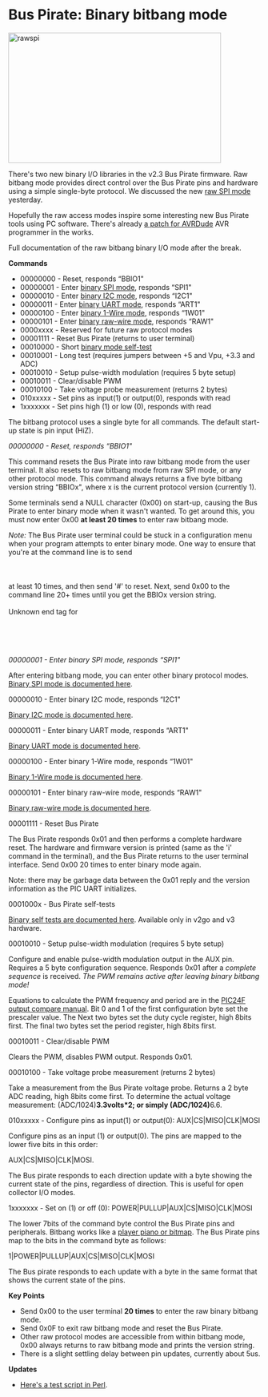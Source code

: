 <h1>Bus Pirate: Binary bitbang mode</h1>

<p><img src='http://wherelabs.files.wordpress.com/2009/10/rawspi.png?w=425&#038;h=260' alt='rawspi' height='260' width='425' title='rawspi' /></p>
<p>There's two new binary I/O libraries in the v2.3 Bus Pirate firmware. Raw bitbang mode provides direct control over the Bus Pirate pins and hardware using a simple single-byte protocol. We discussed the new <a href='http://dangerousprototypes.com/2009/10/08/bus-pirate-raw-spi-mode/'>raw SPI mode</a> yesterday.</p>
<p>Hopefully the raw access modes inspire some interesting new Bus Pirate tools using PC software. There's already <a href='http://dangerousprototypes.com/2009/10/08/avrdude-patch-program-avrs-with-the-bus-pirate/'>a patch for AVRDude</a> AVR programmer in the works.</p>

<p>Full documentation of the raw bitbang binary I/O mode after the break.</p>
<p><span></span></p>
<p><strong>Commands</strong></p>
<ul>
<li>00000000 - Reset, responds “BBIO1"</li>
<li>00000001  - Enter <a href='http://dangerousprototypes.com/2009/10/08/bus-pirate-raw-spi-mode/'>binary SPI mode</a>, responds “SPI1"</li>

<li>00000010 - Enter <a href='http://dangerousprototypes.com/2009/10/14/bus-pirate-binary-i2c-mode/'>binary I2C mode</a>, responds “I2C1"</li>
<li>00000011 - Enter <a href='http://dangerousprototypes.com/2009/10/19/bus-pirate-binary-uart-mode/'>binary UART mode</a>, responds “ART1"</li>
<li>00000100 - Enter <a href='http://dangerousprototypes.com/2009/10/20/bus-pirate-binary-1-wire-mode/'>binary 1-Wire mode</a>, responds “1W01"</li>

<li>00000101 - Enter <a href='http://dangerousprototypes.com/2009/10/27/binary-raw-wire-mode/'>binary raw-wire mode</a>, responds “RAW1"</li>
<li>0000xxxx - Reserved for future raw protocol modes</li>
<li>00001111 - Reset Bus Pirate (returns to user terminal)</li>
<li>00010000 - Short <a href='http://dangerousprototypes.com/2009/10/16/self-test-in-binary-mode/'>binary mode self-test</a></li>

<li>00010001 - Long test (requires jumpers between +5 and Vpu, +3.3 and ADC)</li>
<li>00010010 - Setup pulse-width modulation (requires 5 byte setup)</li>
<li>00010011 - Clear/disable PWM</li>
<li>00010100 - Take voltage probe measurement (returns 2 bytes)</li>
<li>010xxxxx  - Set pins as input(1) or output(0), responds with read</li>

<li>1xxxxxxx  - Set pins high (1) or low (0), responds with read</li>
</ul>
<p>The bitbang protocol uses a single byte for all commands. The default start-up state is pin input (HiZ).</p>
<p><em>00000000 - Reset, responds “BBIO1"</em></p>
<p>This command resets the Bus Pirate into raw bitbang mode from the user terminal. It also resets to raw bitbang mode from raw SPI mode, or any other protocol mode. This command always returns a five byte bitbang version string “BBIOx", where x is the current protocol version (currently 1).</p>
<p>Some terminals send a NULL character (0x00) on start-up, causing the Bus Pirate to enter binary mode when it wasn't wanted. To get around this, you must now enter 0x00 <strong>at least 20 times</strong> to enter raw bitbang mode.</p>

<p><em>Note:</em> The Bus Pirate user terminal could be stuck in a configuration menu when your program attempts to enter binary mode. One way to ensure that you're at the command line is to send <br>
<br>
<enter><br>
<br>
 at least 10 times, and then send '#' to reset. Next, send 0x00 to the command line 20+ times until you get the BBIOx version string.<br>
<br>
Unknown end tag for </p><br>
<br>
<br>
<p><em>00000001  - Enter binary SPI mode, responds “SPI1"</em></p>

<p>After entering bitbang mode, you can  enter other binary protocol modes. <a href='http://dangerousprototypes.com/2009/10/08/bus-pirate-raw-spi-mode/'>Binary SPI mode is documented here</a>.</p>
<p>00000010 - Enter binary I2C mode, responds “I2C1"</p>
<p><a href='http://dangerousprototypes.com/2009/10/14/bus-pirate-binary-i2c-mode/'>Binary I2C mode is documented here</a>.</p>
<p>00000011 - Enter binary UART mode, responds “ART1"</p>

<p><a href='http://dangerousprototypes.com/2009/10/19/bus-pirate-binary-uart-mode/'>Binary UART mode is documented here</a>.</p>
<p>00000100 - Enter binary 1-Wire mode, responds “1W01"</p>
<p><a href='http://dangerousprototypes.com/2009/10/20/bus-pirate-binary-1-wire-mode/'>Binary 1-Wire mode is documented here</a>.</p>
<p>00000101 - Enter binary raw-wire mode, responds “RAW1"</p>
<p><a href='http://dangerousprototypes.com/2009/10/27/binary-raw-wire-mode/'>Binary raw-wire mode is documented here</a>.</p>

<p>00001111 - Reset Bus Pirate</p>
<p>The Bus Pirate responds 0x01 and then performs a complete hardware reset. The hardware and firmware version is printed (same as the 'i' command in  the terminal), and the Bus Pirate returns to the user terminal interface. Send 0x00 20 times to enter binary mode again.</p>
<p>Note: there may be garbage data between the 0x01 reply and the version information as the PIC UART initializes.</p>
<p>0001000x - Bus Pirate self-tests</p>

<p><a href='http://dangerousprototypes.com/2009/10/16/self-test-in-binary-mode/'>Binary self tests are documented here</a>. Available only in v2go and v3 hardware.</p>
<p>00010010 - Setup pulse-width modulation (requires 5 byte setup)</p>
<p>Configure and enable pulse-width modulation output in the AUX pin. Requires a 5 byte configuration sequence. Responds 0x01 after a <em>complete sequence</em> is received. <span><em>The PWM remains active after leaving binary bitbang mode!</em></span></p>
<p>Equations to calculate the PWM frequency and period are in the <a href='http://ww1.microchip.com/downloads/en/DeviceDoc/39706a.pdf'>PIC24F output compare manual</a>. Bit 0 and 1 of the first configuration byte set the prescaler value. The Next two bytes set the duty cycle register, high 8bits first. The final two bytes set the period register, high 8bits first.</p>

<p>00010011 - Clear/disable PWM</p>
<p>Clears the PWM, disables PWM output. Responds 0x01.</p>
<p>00010100 - Take voltage probe measurement (returns 2 bytes)</p>
<p>Take a measurement from the Bus Pirate voltage probe. Returns a 2 byte ADC reading, high 8bits come first. To determine the actual voltage measurement: (ADC/1024)<b>3.3volts*2; or simply (ADC/1024)</b>6.6.</p>
<p>010xxxxx  - Configure  pins as input(1) or output(0): AUX|CS|MISO|CLK|MOSI</p>

<p>Configure pins as an input (1) or output(0). The pins are mapped to the lower five bits in this order:</p>
<p>AUX|CS|MISO|CLK|MOSI.</p>
<p>The Bus pirate responds to each direction update with a byte showing the current state of the pins, regardless of direction. This is useful for open collector I/O modes.</p>
<p>1xxxxxxx   - Set on (1) or off (0): POWER|PULLUP|AUX|CS|MISO|CLK|MOSI</p>
<p>The lower 7bits of the command byte control the Bus Pirate pins and peripherals. Bitbang works like a <a href='http://hackaday.com/2009/09/22/introduction-to-ftdi-bitbang-mode/'>player piano or bitmap</a>. The  Bus Pirate pins map to the bits in the command byte as follows:</p>
<p>1|POWER|PULLUP|AUX|CS|MISO|CLK|MOSI</p>
<p>The Bus pirate responds to each update with a byte in the same format that shows the current state of the pins.</p>

<p><strong>Key Points</strong></p>
<ul>
<li>Send 0x00 to the user terminal <strong>20 times</strong> to enter the raw binary bitbang mode.</li>
<li>Send 0x0F to exit raw bitbang mode and reset the Bus Pirate.</li>
<li>Other raw protocol modes are accessible from within bitbang mode, 0x00 always returns to raw bitbang mode and prints the version string.</li>
<li>There is a slight settling delay between pin updates, currently about 5us.</li>

</ul>
<p><strong>Updates</strong></p>
<ul>
<li><a href='http://dangerousprototypes.com/2009/10/12/bus-pirate-binmode-perl-test-script/'>Here's a test script in Perl</a>.</li>
</ul>